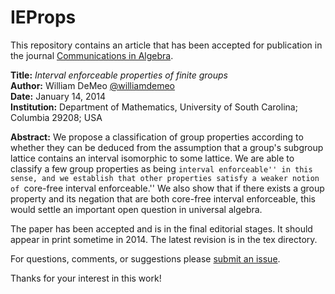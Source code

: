 IEProps
=======

This repository contains an article
that has been accepted for publication in the journal [Communications in Algebra](http://www.tandfonline.com/toc/lagb20/current#.UuyfYXW9jAQ).


**Title:** *Interval enforceable properties of finite groups*  
**Author:** William DeMeo [@williamdemeo](https://github.com/williamdemeo)  
**Date:** January 14, 2014  
**Institution:** Department of Mathematics, University of South Carolina; Columbia 29208; USA  

**Abstract:** We propose a classification of group properties according to whether they can be deduced from the assumption that a group's subgroup lattice contains an interval isomorphic to some lattice. We are able to classify a few group properties as being ``interval enforceable'' in this sense, and we establish that other properties satisfy a weaker notion of ``core-free interval enforceable.''  We also show that if there exists a group property and its negation that are both core-free interval enforceable, this would settle an important open question in universal algebra.


The paper has been accepted and is in the final editorial stages. It should
appear in print sometime in 2014.  The latest revision is in the tex directory.

For questions, comments, or suggestions please [submit an issue][].

Thanks for your interest in this work!


[submit an issue]: https://github.com/williamdemeo/IEProps/issues
